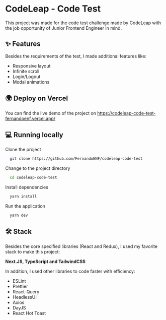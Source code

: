 
# CodeLeap - Code Test

This project was made for the code test challenge made by CodeLeap with the job opportunity of Junior Frontend Engineer in mind.


## ✨ Features

Besides the requirements of the test, I made additional features like:

- Responsive layout
- Infinite scroll
- Login/Logout
- Modal animations


## 🌍 Deploy on Vercel

You can find the live demo of the project on https://codeleap-code-test-fernandoenf.vercel.app/
## 💻 Running locally

Clone the project

```bash
  git clone https://github.com/FernandoENF/codeleap-code-test
```

Change to the project directory

```bash
  cd codeleap-code-test
```

Install dependencies

```bash
  yarn install
```

Run the application

```bash
  yarn dev
```


## 🛠️ Stack
Besides the core specified libraries (React and Redux), I used my favorite stack to make this project:

**Next.JS, TypeScript and TailwindCSS**

In addition, I used other libraries to code faster with efficiency:

- ESLint
- Prettier
- React-Query
- HeadlessUI
- Axios
- DayJS
- React Hot Toast


